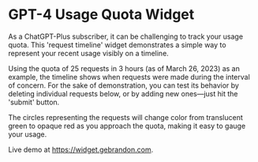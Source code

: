 # GPT-4 Usage Quota Widget

As a ChatGPT-Plus subscriber, it can be challenging to track your usage quota. This
'request timeline' widget demonstrates a simple way to represent your recent usage
visibly on a timeline.

Using the quota of 25 requests in 3 hours (as of March 26, 2023) as an example, the
timeline shows when requests were made during the interval of concern. For the sake
of demonstration, you can test its behavior by deleting individual requests below,
or by adding new ones&mdash;just hit the 'submit' button.

The circles representing the requests will change color from translucent green to
opaque red as you approach the quota, making it easy to gauge your usage.

Live demo at <https://widget.gebrandon.com>.
